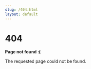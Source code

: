```yaml
---
slug: /404.html
layout: default
---
```


<div class="not-found-container">
  <h1 class="not-found-title">404</h1>
 
  <p><strong>Page not found :(</strong></p>
  <p>The requested page could not be found.</p>
</div>
